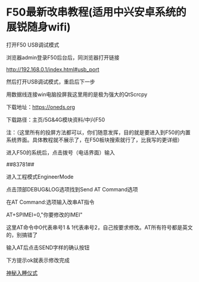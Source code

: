 # F50最新改串教程(适用中兴安卓系统的展锐随身wifi)





打开F50 USB调试模式

浏览器admin登录F50后台后，同浏览器打开链接

http://192.168.0.1/index.html#usb_port

然后打开USB调试模式，重启后下一步





用数据线连接win电脑投屏我这里用的是极为强大的QtScrcpy

下载地址：https://oneds.org

下载路径：主页/5G&4G模块资料/中兴F50

注：（这里所有的投屏方法都可以，你们随意发挥，目的就是要进入到F50的内置系统界面。具体教程就不展示了，在F50板块搜索就行了，比我写的更详细）





进入F50的系统后，点击拨号（电话界面）输入

*#*#83781#*#*

进入工程模式EngineerMode

点击顶部DEBUG&LOG选项找到Send AT Command选项

在AT Command:选项输入改串AT指令

AT+SPIMEI=0,"你要修改的IMEI"

这里AT命令中0代表串号1 & 1代表串号2，自己按要求修改。AT所有符号都是英文的，别搞错了

输入AT后点击SEND字样的确认按钮

下方提示ok就表示修改完成





[神秘入睡仪式](https://iasmr.org)
